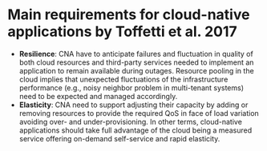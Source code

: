 # Main requirements for cloud-native applications by Toffetti et al. 2017

*   **Resilience**: CNA have to anticipate failures and fluctuation in quality of both cloud resources and third-party services needed to implement an application to remain available during outages. Resource pooling in the cloud implies that unexpected fluctuations of the infrastructure performance (e.g., noisy neighbor problem in multi-tenant systems) need to be expected and managed accordingly.
*   **Elasticity**: CNA need to support adjusting their capacity by adding or removing resources to provide the required QoS in face of load variation avoiding over- and under-provisioning. In other terms, cloud-native applications should take full advantage of the cloud being a measured service offering on-demand self-service and rapid elasticity.